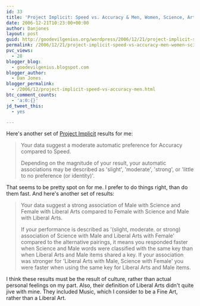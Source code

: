 ```yaml
---
id: 33
title: 'Project Implicit: Speed vs. Accuracy & Men, Women, Science, Art'
date: 2006-12-21T10:23:00+00:00
author: Danjones
layout: post
guid: http://goodevilgenius.org/wordpress/2006/12/21/project-implicit-speed-vs-accuracy-men-women-science-art/
permalink: /2006/12/21/project-implicit-speed-vs-accuracy-men-women-science-art/
pvc_views:
  - 28
blogger_blog:
  - goodevilgenius.blogspot.com
blogger_author:
  - Dan Jones
blogger_permalink:
  - /2006/12/project-implicit-speed-vs-accuracy-men.html
btc_comment_counts:
  - 'a:0:{}'
jd_tweet_this:
  - yes

---
```

Here's another set of [Project Implicit](https://implicit.harvard.edu/implicit/) results for me:

> Your data suggest a moderate automatic preference for Accuracy compared to Speed.
>
> Depending on the magnitude of your result, your automatic associations may be described as 'slight', 'moderate', 'strong', or 'little to no preference (or identity)'.

That seems to be pretty spot on for me. I prefer to do things right, than do them fast. And here's another set of results:

> Your data suggest a strong association of Male with Science and Female with Liberal Arts compared to Female with Science and Male with Liberal Arts.
>
> If your performance is described as '(slight, moderate. or strong) association of Science with Male and Liberal Arts with Female' compared to the alternative pairings, it means you responded faster when Science and Male words were classified with the same key than when Liberal Arts and Male items shared a key. If your association was stronger for 'Liberal Arts with Male, Science with Female' you were faster when using the same key for Liberal Arts and Male items.

I think these results must be the result of culture, rather than actual personal feelings on my part. Also, their definition of Liberal Arts didn't quite jive with mine. They included Music, which I consider to be a Fine Art, rather than a Liberal Art.
